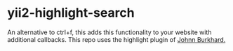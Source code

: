 # yii2-highlight-search
<p>An alternative to ctrl+f, this adds this functionality to your website with additional callbacks.
This repo uses the highlight plugin of <a href="http://johannburkard.de/blog/programming/javascript/highlight-javascript-text-higlighting-jquery-plugin.html">Johnn Burkhard.</a></p>


